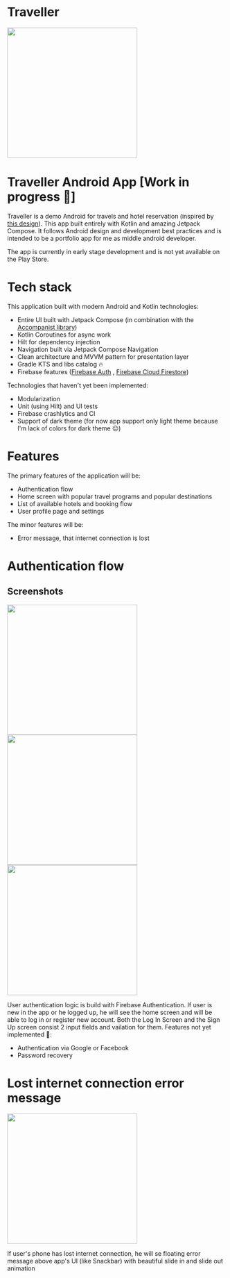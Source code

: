 # Traveller
<img src="https://user-images.githubusercontent.com/36377165/183493012-64e6e623-bb56-4e2e-94e6-87ec6c9506a6.gif" width="300">

Traveller Android App [Work in progress 🚧]
==================

Traveller is a demo Android for travels and hotel reservation (inspired
by [this design](https://www.figma.com/file/cgIe4WYf01DECbulxPIGMZ/Travel-App-Design-(Community))).
This app built entirely with Kotlin and amazing Jetpack Compose. It follows Android design and
development best practices and is intended to be a portfolio app for me as middle android developer.

The app is currently in early stage development and is not yet available on the Play Store.

# Tech stack

This application built with modern Android and Kotlin technologies:

- Entire UI built with Jetpack Compose (in combination with
  the [Accompanist library](https://google.github.io/accompanist/))
- Kotlin Coroutines for async work
- Hilt for dependency injection
- Navigation built via Jetpack Compose Navigation
- Clean architecture and MVVM pattern for presentation layer
- Gradle KTS and libs catalog 🔥
- Firebase features ([Firebase Auth](https://firebase.google.com/docs/auth?authuser=0)
  , [Firebase Cloud Firestore](https://firebase.google.com/docs/firestore?authuser=0))

Technologies that haven't yet been implemented:
- Modularization
- Unit (using Hilt) and UI tests
- Firebase crashlytics and CI
- Support of dark theme (for now app support only light theme because I'm lack of colors for dark
  theme 😔)

# Features

The primary features of the application will be:
- Authentication flow
- Home screen with popular travel programs and popular destinations
- List of available hotels and booking flow
- User profile page and settings

The minor features will be:
- Error message, that internet connection is lost

# Authentication flow

## Screenshots

<img src="https://user-images.githubusercontent.com/36377165/183498518-b0a92b59-e622-4077-80d5-e3c0d2ee3af1.png" width="300"> <img src="https://user-images.githubusercontent.com/36377165/183498608-41fe505d-7fe1-4f81-9831-78ea858e77b7.png" width="300">
<img src="https://user-images.githubusercontent.com/36377165/183498782-9453516c-5049-4e75-b70a-86800ccf6bd1.png" width="300">

User authentication logic is build with Firebase Authentication. If user is new in the app or he logged up, he will see the home screen and will be able to log in or register new account.
Both the Log In Screen and the Sign Up screen consist 2 input fields and vailation for them.
Features not yet implemented 🚧: 
- Authentication via Google or Facebook
- Password recovery

# Lost internet connection error message

<img src="https://user-images.githubusercontent.com/36377165/183509088-9c5e317e-2b03-4a7e-b3b9-487008d1a0ec.png" width="300">

If user's phone has lost internet connection, he will se floating error message above app's UI (like Snackbar) with beautiful slide in and slide out animation

